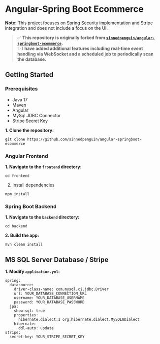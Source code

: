 # Angular-Spring Boot Ecommerce
**Note:** This project focuses on Spring Security implementation and Stripe integration and does not include a focus on the UI.
> ✅ **This repository is originally forked from [`sinnedpenguin/angular-springboot-ecommerce`](https://github.com/sinnedpenguin/angular-springboot-ecommerce).**  
> ✨ **I have added additional features including real-time event handling via WebSocket and a scheduled job to periodically scan the database.**
## Getting Started

### Prerequisites

- Java 17
- Maven
- Angular
- MySql JDBC Connector
- Stripe Secret Key

**1. Clone the repository:**
```shell
git clone https://github.com/sinnedpenguin/angular-springboot-ecommerce
```

### Angular Frontend
**1. Navigate to the `frontend` directory:**
```shell
cd frontend
```

2. Install dependencies
```shell
npm install
```

### Spring Boot Backend

**1. Navigate to the `backend` directory:**
```shell
cd backend
```

**2. Build the app:**
```shell
mvn clean install
```

## MS SQL Server Database / Stripe
**1. Modify `application.yml`:**
```shell
spring:
  datasource:
    driver-class-name: com.mysql.cj.jdbc.Driver
    url: YOUR_DATABASE_CONNECTION_URL
    username: YOUR_DATABASE_USERNAME
    password: YOUR_DATABASE_PASSWORD
  jpa:
    show-sql: true
    properties:
      hibernate.dialect:1 org.hibernate.dialect.MySQL8Dialect
    hibernate:
      ddl-auto: update
stripe:
  secret-key: YOUR_STRIPE_SECRET_KEY
```

